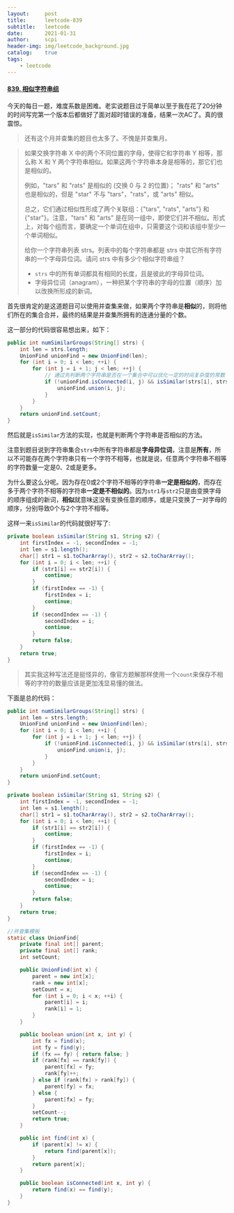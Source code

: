 ```yaml
---
layout:     post
title:      leetcode-839
subtitle:   leetcode
date:       2021-01-31
author:     scpi
header-img: img/leetcode_background.jpg
catalog:	true
tags:
    - leetcode
---
```


#### [839. 相似字符串组](https://leetcode-cn.com/problems/similar-string-groups/)

今天的每日一题，难度系数是困难。老实说题目过于简单以至于我在花了20分钟的时间写完第一个版本后都做好了面对超时错误的准备，结果一次AC了。真的很震惊。

> 还有这个月并查集的题目也太多了。不愧是并查集月。

> 如果交换字符串 X 中的两个不同位置的字母，使得它和字符串 Y 相等，那么称 X 和 Y 两个字符串相似。如果这两个字符串本身是相等的，那它们也是相似的。
>
> 例如，"tars" 和 "rats" 是相似的 (交换 0 与 2 的位置)； "rats" 和 "arts" 也是相似的，但是 "star" 不与 "tars"，"rats"，或 "arts" 相似。
>
> 总之，它们通过相似性形成了两个关联组：{"tars", "rats", "arts"} 和 {"star"}。注意，"tars" 和 "arts" 是在同一组中，即使它们并不相似。形式上，对每个组而言，要确定一个单词在组中，只需要这个词和该组中至少一个单词相似。
>
> 给你一个字符串列表 strs。列表中的每个字符串都是 strs 中其它所有字符串的一个字母异位词。请问 strs 中有多少个相似字符串组？
>
> - `strs` 中的所有单词都具有相同的长度，且是彼此的字母异位词。
> -  字母异位词（anagram），一种把某个字符串的字母的位置（顺序）加以改换所形成的新词。

首先很肯定的是这道题目可以使用并查集来做，如果两个字符串是**相似**的，则将他们所在的集合合并，最终的结果是并查集所拥有的连通分量的个数。

这一部分的代码很容易想出来，如下：

```java
public int numSimilarGroups(String[] strs) {
    int len = strs.length;
    UnionFind unionFind = new UnionFind(len);
    for (int i = 0; i < len; ++i) {
        for (int j = i + 1; j < len; ++j) {
            // 通过先判断两个字符串是否在一个集合中可以优化一定的时间复杂度的常数
            if (!unionFind.isConnected(i, j) && isSimilar(strs[i], strs[j])) {
                unionFind.union(i, j);
            }
        }
    }
    return unionFind.setCount;
}
```

然后就是`isSimilar`方法的实现，也就是判断两个字符串是否相似的方法。

注意到题目说到字符串集合`strs`中所有字符串都是**字母异位词**，注意是**所有**，所以不可能存在两个字符串只有一个字符不相等，也就是说，任意两个字符串不相等的字符数量一定是0、2或是更多。

为什么要这么分呢。因为存在0或2个字符不相等的字符串**一定是相似的**，而存在多于两个字符不相等的字符串**一定是不相似的**。因为`str1`与`str2`只是由变换字母的顺序组成的新词，**相似**就意味这没有变换任意的顺序，或是只变换了一对字母的顺序，分别导致0个与2个字符不相等。

这样一来`isSimilar`的代码就很好写了:

```java
private boolean isSimilar(String s1, String s2) {
    int firstIndex = -1, secondIndex = -1;
    int len = s1.length();
    char[] str1 = s1.toCharArray(), str2 = s2.toCharArray();
    for (int i = 0; i < len; ++i) {
        if (str1[i] == str2[i]) {
            continue;
        }
        if (firstIndex == -1) {
            firstIndex = i;
            continue;
        }
        if (secondIndex == -1) {
            secondIndex = i;
            continue;
        }
        return false;
    }
    return true;
}
```

> 其实我这种写法还是挺怪异的，像官方题解那样使用一个`count`来保存不相等的字符的数量应该是更加浅显易懂的做法。

下面是总的代码：

```java
public int numSimilarGroups(String[] strs) {
    int len = strs.length;
    UnionFind unionFind = new UnionFind(len);
    for (int i = 0; i < len; ++i) {
        for (int j = i + 1; j < len; ++j) {
            if (!unionFind.isConnected(i, j) && isSimilar(strs[i], strs[j])) {
                unionFind.union(i, j);
            }
        }
    }
    return unionFind.setCount;
}

private boolean isSimilar(String s1, String s2) {
    int firstIndex = -1, secondIndex = -1;
    int len = s1.length();
    char[] str1 = s1.toCharArray(), str2 = s2.toCharArray();
    for (int i = 0; i < len; ++i) {
        if (str1[i] == str2[i]) {
            continue;
        }
        if (firstIndex == -1) {
            firstIndex = i;
            continue;
        }
        if (secondIndex == -1) {
            secondIndex = i;
            continue;
        }
        return false;
    }
    return true;
}

//并查集模板
static class UnionFind{
    private final int[] parent;
    private final int[] rank;
    int setCount;

    public UnionFind(int x) {
        parent = new int[x];
        rank = new int[x];
        setCount = x;
        for (int i = 0; i < x; ++i) {
            parent[i] = i;
            rank[i] = 1;
        }
    }

    public boolean union(int x, int y) {
        int fx = find(x);
        int fy = find(y);
        if (fx == fy) { return false; }
        if (rank[fx] == rank[fy]) {
            parent[fx] = fy;
            rank[fy]++;
        } else if (rank[fx] > rank[fy]) {
            parent[fy] = fx;
        } else {
            parent[fx] = fy;
        }
        setCount--;
        return true;
    }

    public int find(int x) {
        if (parent[x] != x) {
            return find(parent[x]);
        }
        return parent[x];
    }

    public boolean isConnected(int x, int y) {
        return find(x) == find(y);
    }
}
```

